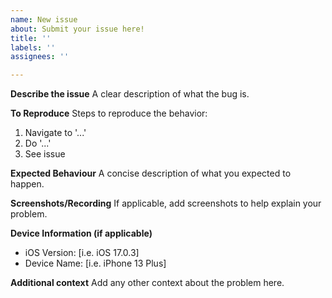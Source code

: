 ```yaml
---
name: New issue
about: Submit your issue here!
title: ''
labels: ''
assignees: ''

---
```


**Describe the issue**
A clear description of what the bug is.

**To Reproduce**
Steps to reproduce the behavior:
1. Navigate to '...'
2. Do '...'
3. See issue

**Expected Behaviour**
A concise description of what you expected to happen.

**Screenshots/Recording**
If applicable, add screenshots to help explain your problem.

**Device Information (if applicable)**
 - iOS Version: [i.e. iOS 17.0.3]
 - Device Name: [i.e. iPhone 13 Plus]

**Additional context**
Add any other context about the problem here.
